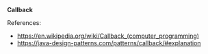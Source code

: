 **Callback**

References:
- https://en.wikipedia.org/wiki/Callback_(computer_programming)
- https://java-design-patterns.com/patterns/callback/#explanation